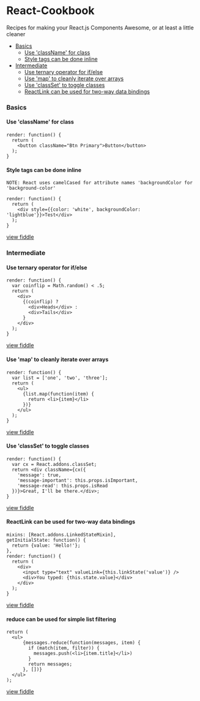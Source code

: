 React-Cookbook
==============

Recipes for making your React.js Components Awesome, or at least a little cleaner

* [Basics](#basics)
   * [Use 'className' for class](#use-classname-for-class)
   * [Style tags can be done inline](#style-tags-can-be-done-inline)
* [Intermediate](#intermediate)
   * [Use ternary operator for if/else](#use-ternary-operator-for-ifelse)
   * [Use 'map' to cleanly iterate over arrays](#use-map-to-cleanly-iterate-over-arrays)
   * [Use 'classSet' to toggle classes](#use-classset-to-toggle-classes)
   * [ReactLink can be used for two-way data bindings](#reactlink-can-be-used-for-two-way-data-bindings)


### Basics

#### Use 'className' for class

```
render: function() {
  return (
    <button className="Btn Primary">Button</button>
  );
}
```

#### Style tags can be done inline

`NOTE: React uses camelCased for attribute names 'backgroundColor for 'background-color'`

```
render: function() {
  return (
    <div style={{color: 'white', backgroundColor: 'lightblue'}}>Test</div>
  );
}
```

[view fiddle](http://jsfiddle.net/EwCAf/)



### Intermediate

#### Use ternary operator for if/else

```
render: function() {
  var coinflip = Math.random() < .5;
  return (
    <div>
      {(coinflip) ?
        <div>Heads</div> :
        <div>Tails</div>
      }
    </div>
  );
}
```

[view fiddle](http://jsfiddle.net/MBu9v/)

#### Use 'map' to cleanly iterate over arrays

```
render: function() {
  var list = ['one', 'two', 'three'];
  return (
    <ul>
      {list.map(function(item) {
        return <li>{item}</li>
      })}
    </ul>
  );
}
```
[view fiddle](http://jsfiddle.net/ggVt6/)

#### Use 'classSet' to toggle classes
```
render: function() {
  var cx = React.addons.classSet;
  return <div className={cx({
    'message': true,
    'message-important': this.props.isImportant,
    'message-read': this.props.isRead
  })}>Great, I'll be there.</div>;
}
```

[view fiddle](http://jsfiddle.net/v4Uwb/2/)

#### ReactLink can be used for two-way data bindings

```
mixins: [React.addons.LinkedStateMixin],
getInitialState: function() {
  return {value: 'Hello!'};
},
render: function() {
  return (
    <div>
      <input type="text" valueLink={this.linkState('value')} />
      <div>You typed: {this.state.value}</div>
    </div>
  );
}
```

[view fiddle](http://jsfiddle.net/vvS8F/)

#### reduce can be used for simple list filtering

```
return (
  <ul>
      {messages.reduce(function(messages, item) {
        if (match(item, filter)) {
          messages.push(<li>{item.title}</li>)
        }
        return messages;
      }, [])}
  </ul>
);
```

[view fiddle](http://jsfiddle.net/qTQtD/)

